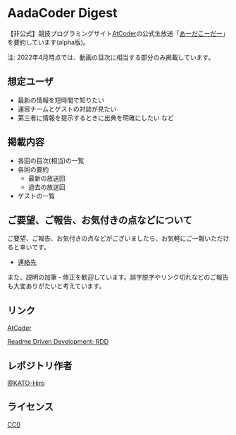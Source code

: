 # AadaCoder Digest

【非公式】競技プログラミングサイト[AtCoder](https://atcoder.jp/)の公式生放送「[あーだこーだー](https://www.youtube.com/playlist?list=PLLeJZg4opYKY2vLnqkPSGgT4iOrIwhbHq)」を要約しています(alpha版)。

注: 2022年4月時点では、動画の目次に相当する部分のみ掲載しています。

## 想定ユーザ

- 最新の情報を短時間で知りたい
- 運営チームとゲストの対談が見たい
- 第三者に情報を提示するときに出典を明確にしたい など

## 掲載内容

- 各回の目次(相当)の一覧
- 各回の要約
  - 最新の放送回
  - 過去の放送回
- ゲストの一覧

## ご要望、ご報告、お気付きの点などについて

ご要望、ご報告、お気付きの点などがございましたら、お気軽にご一報いただけると幸いです。

- [連絡先](https://twitter.com/k_hiro1818)

また、説明の加筆・修正を歓迎しています。誤字脱字やリンク切れなどのご報告も大変ありがたいと考えています。

## リンク

[AtCoder](https://atcoder.jp/)

[Readme Driven Development; RDD](https://qiita.com/b4b4r07/items/c80d53db9a0fd59086ec)

## レポジトリ作者

[@KATO-Hiro](https://twitter.com/k_hiro1818)

## ライセンス

[CC0](https://creativecommons.org/share-your-work/public-domain/cc0)

